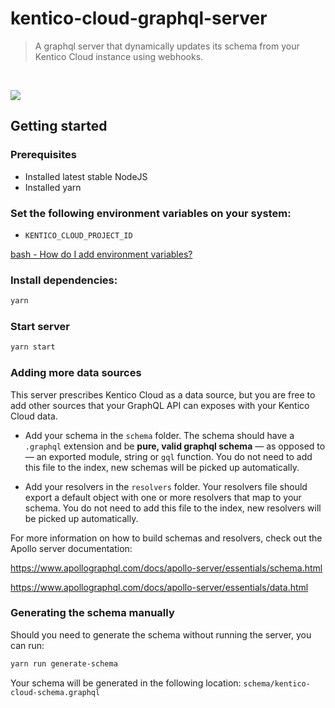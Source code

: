 # kentico-cloud-graphql-server

> A graphql server that dynamically updates its schema from your Kentico Cloud instance using webhooks.

<br />

![](https://i.giphy.com/cbG9wtoO8QScw.gif)

## Getting started

### Prerequisites

* Installed latest stable NodeJS
* Installed yarn

### Set the following environment variables on your system:
  
* `KENTICO_CLOUD_PROJECT_ID`

[bash - How do I add environment variables?](https://askubuntu.com/questions/58814/how-do-i-add-environment-variables)

### Install dependencies:

```bash
yarn
```

### Start server

```bash
yarn start
```

### Adding more data sources

This server prescribes Kentico Cloud as a data source, but you are free to add other sources that your GraphQL API can exposes with your Kentico Cloud data.

* Add your schema in the `schema` folder. The schema should have a `.graphql` extension and be **pure, valid graphql schema** — as opposed to — an exported module, string or `gql` function. You do not need to add this file to the index, new schemas will be picked up automatically.

* Add your resolvers in the `resolvers` folder. Your resolvers file should export a default object with one or more resolvers that map to your schema. You do not need to add this file to the index, new resolvers will be picked up automatically.

For more information on how to build schemas and resolvers, check out the Apollo server documentation: 

https://www.apollographql.com/docs/apollo-server/essentials/schema.html

https://www.apollographql.com/docs/apollo-server/essentials/data.html

### Generating the schema manually

Should you need to generate the schema without running the server, you can run:

```bash
yarn run generate-schema
```

Your schema will be generated in the following location: `schema/kentico-cloud-schema.graphql`
